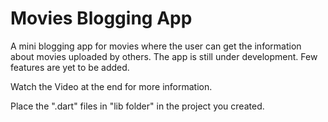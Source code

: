 # Movies Blogging App
A mini blogging app for movies where the user can get the information about movies uploaded by others. The app is still under development. Few features are yet to be added. 

Watch the Video at the end for more information.

Place the ".dart" files in "lib folder" in the project you created.
